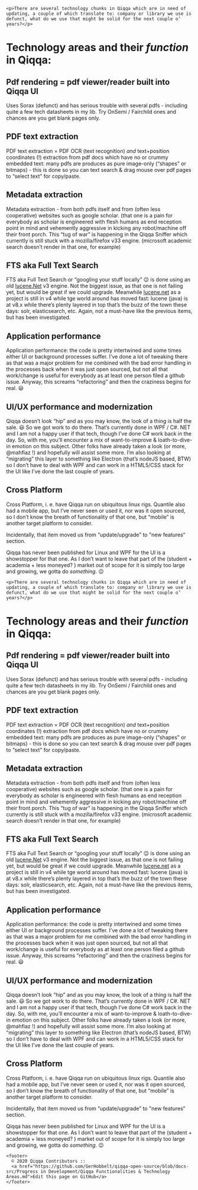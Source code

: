 <!doctype html>
<html lang="en">
  <head>
    <meta charset="utf-8">
    <meta name="viewport" content="width=device-width, initial-scale=1.0">
    
    <p>There are several technology chunks in Qiqqa which are in need of updating, a couple of which translate to: company or library we use is defunct, what do we use that might be solid for the next couple o’ years?</p>
<h1>Technology areas and their <em>function</em> in Qiqqa:</h1>
<h2>Pdf rendering = pdf viewer/reader built into Qiqqa UI</h2>
<p>Uses Sorax (defunct) and has serious trouble with several pdfs - including quite a few tech datasheets in my lib. Try OnSemi / Fairchild ones and chances are you get blank pages only.</p>
<h2>PDF text extraction</h2>
<p>PDF text extraction = PDF OCR (text recognition) <em>and</em> text+position coordinates (!) extraction from pdf docs which have no or crummy embedded text: many pdfs are produces as pure image-only (“shapes&quot; or bitmaps) - this is done so you can text search &amp; drag mouse over pdf pages to “select text” for copy/paste.</p>
<h2>Metadata extraction</h2>
<p>Metadata extraction - from both pdfs itself and from (often less cooperative) websites such as google scholar. (that one is a pain for everybody as scholar is engineered with flesh humans as end reception point in mind and vehemently aggressive in kicking any robot/machine off their front porch. This “tug of war” is happening in the Qiqqa Sniffer which currently is still stuck with a mozilla/firefox v33 engine. (microsoft academic search doesn’t render in that one, for example)</p>
<h2>FTS aka Full Text Search</h2>
<p>FTS aka Full Text Search or “googling your stuff locally” 😉 is done using an old <a href="http://lucene.Net">lucene.Net</a> v3 engine. Not the biggest issue, as that one is not failing yet, but would be great if we could upgrade. Meanwhile <a href="http://lucene.net">lucene.net</a> as a project is still in v4 while tge world around has moved fast: lucene (java) is at v8.x while there’s plenty layered in top that’s the buzz of the town these days: solr, elasticsearch, etc. Again, not a must-have like the previous items, but has been investigated.</p>
<h2>Application performance</h2>
<p>Application performance: the code is pretty intertwined and some times either UI or background processes suffer. I’ve done a lot of tweaking there as that was a major problem for me combined with the bad error handling in the processes back when it was just open sourced, but not all that work/change is useful for everybody as at least one person filed a github issue. Anyway, this screams “refactoring” and then the craziness begins for real. 😃</p>
<h2>UI/UX performance and modernization</h2>
<p>Qiqqa doesn’t look “hip” and as you may know, the look of a thing is half the sale. 😃 So we got work to do there. That’s currently done in WPF / C#. NET and I am not a happy user if that tech, though I’ve done C# work back in the day. So, with me, you’ll encounter a mix of want-to-improve &amp; loath-to-dive-in emotion on this subject. Other folks have already taken a look (or more, @mahfiaz !) and hopefully will assist some more. I’m also looking at “migrating” this layer to something like Electron (that’s nodeJS based, BTW) so I don’t have to deal with WPF and can work in a HTML5/CSS stack for the UI like I’ve done the last couple of years.</p>
<h2>Cross Platform</h2>
<p>Cross Platform, i. e. have Qiqqa run on ubiquitous linux rigs. Quantile also had a mobile app, but I’ve never seen or used it, nor was it open sourced, so I don’t know the breath of functionality of that one, but “mobile” is another target platform to consider.</p>
<p>Incidentally, that item moved us from “update/upgrade” to &quot;new features“ section.</p>
<p>Qiqqa has never been published for Linux and WPF for the UI is a showstopper for that one. As I don’t want to leave that part of the (student + academia + less moneyed? ) market out of scope for it is simply too large and growing, we gotta do <em>something</em>. 😉</p>

  </head>
  <body>

    <p>There are several technology chunks in Qiqqa which are in need of updating, a couple of which translate to: company or library we use is defunct, what do we use that might be solid for the next couple o’ years?</p>
<h1>Technology areas and their <em>function</em> in Qiqqa:</h1>
<h2>Pdf rendering = pdf viewer/reader built into Qiqqa UI</h2>
<p>Uses Sorax (defunct) and has serious trouble with several pdfs - including quite a few tech datasheets in my lib. Try OnSemi / Fairchild ones and chances are you get blank pages only.</p>
<h2>PDF text extraction</h2>
<p>PDF text extraction = PDF OCR (text recognition) <em>and</em> text+position coordinates (!) extraction from pdf docs which have no or crummy embedded text: many pdfs are produces as pure image-only (“shapes&quot; or bitmaps) - this is done so you can text search &amp; drag mouse over pdf pages to “select text” for copy/paste.</p>
<h2>Metadata extraction</h2>
<p>Metadata extraction - from both pdfs itself and from (often less cooperative) websites such as google scholar. (that one is a pain for everybody as scholar is engineered with flesh humans as end reception point in mind and vehemently aggressive in kicking any robot/machine off their front porch. This “tug of war” is happening in the Qiqqa Sniffer which currently is still stuck with a mozilla/firefox v33 engine. (microsoft academic search doesn’t render in that one, for example)</p>
<h2>FTS aka Full Text Search</h2>
<p>FTS aka Full Text Search or “googling your stuff locally” 😉 is done using an old <a href="http://lucene.Net">lucene.Net</a> v3 engine. Not the biggest issue, as that one is not failing yet, but would be great if we could upgrade. Meanwhile <a href="http://lucene.net">lucene.net</a> as a project is still in v4 while tge world around has moved fast: lucene (java) is at v8.x while there’s plenty layered in top that’s the buzz of the town these days: solr, elasticsearch, etc. Again, not a must-have like the previous items, but has been investigated.</p>
<h2>Application performance</h2>
<p>Application performance: the code is pretty intertwined and some times either UI or background processes suffer. I’ve done a lot of tweaking there as that was a major problem for me combined with the bad error handling in the processes back when it was just open sourced, but not all that work/change is useful for everybody as at least one person filed a github issue. Anyway, this screams “refactoring” and then the craziness begins for real. 😃</p>
<h2>UI/UX performance and modernization</h2>
<p>Qiqqa doesn’t look “hip” and as you may know, the look of a thing is half the sale. 😃 So we got work to do there. That’s currently done in WPF / C#. NET and I am not a happy user if that tech, though I’ve done C# work back in the day. So, with me, you’ll encounter a mix of want-to-improve &amp; loath-to-dive-in emotion on this subject. Other folks have already taken a look (or more, @mahfiaz !) and hopefully will assist some more. I’m also looking at “migrating” this layer to something like Electron (that’s nodeJS based, BTW) so I don’t have to deal with WPF and can work in a HTML5/CSS stack for the UI like I’ve done the last couple of years.</p>
<h2>Cross Platform</h2>
<p>Cross Platform, i. e. have Qiqqa run on ubiquitous linux rigs. Quantile also had a mobile app, but I’ve never seen or used it, nor was it open sourced, so I don’t know the breath of functionality of that one, but “mobile” is another target platform to consider.</p>
<p>Incidentally, that item moved us from “update/upgrade” to &quot;new features“ section.</p>
<p>Qiqqa has never been published for Linux and WPF for the UI is a showstopper for that one. As I don’t want to leave that part of the (student + academia + less moneyed? ) market out of scope for it is simply too large and growing, we gotta do <em>something</em>. 😉</p>


    <footer>
      © 2020 Qiqqa Contributors ::
      <a href="https://github.com/GerHobbelt/qiqqa-open-source/blob/docs-src/Progress in Development/Qiqqa Functionalities & Technology Areas.md">Edit this page on GitHub</a>
    </footer>
  </body>
</html>
